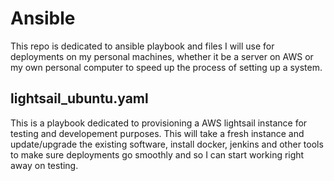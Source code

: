 # Ansible

This repo is dedicated to ansible playbook and files I will use for deployments on my personal machines, whether it be a server on AWS or my own personal computer to speed up the process of setting up a system.

## lightsail_ubuntu.yaml

This is a playbook dedicated to provisioning a AWS lightsail instance for testing and developement purposes. This will take a fresh instance and update/upgrade the existing software, install docker, jenkins and other tools to make sure deployments go smoothly and so I can start working right away on testing. 
